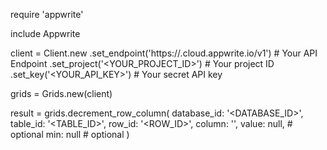 require 'appwrite'

include Appwrite

client = Client.new
    .set_endpoint('https://<REGION>.cloud.appwrite.io/v1') # Your API Endpoint
    .set_project('<YOUR_PROJECT_ID>') # Your project ID
    .set_key('<YOUR_API_KEY>') # Your secret API key

grids = Grids.new(client)

result = grids.decrement_row_column(
    database_id: '<DATABASE_ID>',
    table_id: '<TABLE_ID>',
    row_id: '<ROW_ID>',
    column: '',
    value: null, # optional
    min: null # optional
)
